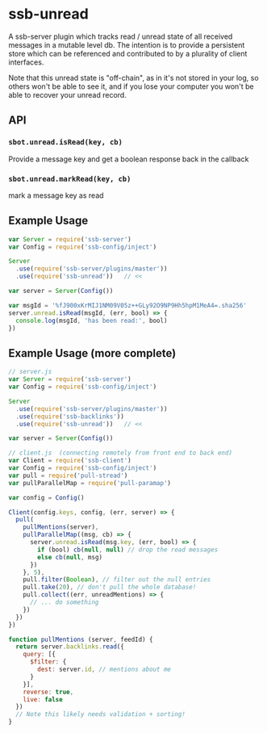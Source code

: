 # ssb-unread

A ssb-server plugin which tracks read / unread state of all received messages in a mutable level db.
The intention is to provide a persistent store which can be referenced and contributed to by a plurality of client interfaces.

Note that this unread state is "off-chain", as in it's not stored in your log, so others won't be able to see it, and if you lose your computer you won't be able to recover your unread record.

## API

### `sbot.unread.isRead(key, cb)`

Provide a message key and get a boolean response back in the callback

### `sbot.unread.markRead(key, cb)`

mark a message key as read


## Example Usage

```js
var Server = require('ssb-server')
var Config = require('ssb-config/inject')

Server
  .use(require('ssb-server/plugins/master'))
  .use(require('ssb-unread'))   // <<

var server = Server(Config())

var msgId = '%fJ900xKrMIJ1NM09V05z++GLy92O9NP9Hh5hpM1MeA4=.sha256'
server.unread.isRead(msgId, (err, bool) => {
  console.log(msgId, 'has been read:', bool)
})
```

## Example Usage (more complete)

```js
// server.js 
var Server = require('ssb-server')
var Config = require('ssb-config/inject')

Server
  .use(require('ssb-server/plugins/master'))
  .use(require('ssb-backlinks'))
  .use(require('ssb-unread'))   // <<

var server = Server(Config())
```

```js
// client.js  (connecting remotely from front end to back end)
var Client = require('ssb-client')
var Config = require('ssb-config/inject')
var pull = require('pull-stread')
var pullParallelMap = require('pull-paramap')

var config = Config()

Client(config.keys, config, (err, server) => {
  pull(
    pullMentions(server),
    pullParallelMap((msg, cb) => {
      server.unread.isRead(msg.key, (err, bool) => {
        if (bool) cb(null, null) // drop the read messages
        else cb(null, msg)
      })
    }, 5),
    pull.filter(Boolean), // filter out the null entries
    pull.take(20), // don't pull the whole database!
    pull.collect((err, unreadMentions) => {
      // ... do something
    })
  })
})

function pullMentions (server, feedId) {
  return server.backlinks.read({
    query: [{ 
      $filter: {
        dest: server.id, // mentions about me
      }
    }],
    reverse: true,
    live: false
  })
  // Note this likely needs validation + sorting!
}
```
